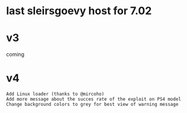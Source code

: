 # last sleirsgoevy host for 7.02

# v3
coming

# v4
    Add Linux loader (thanks to @mircoho)
    Add more message about the succes rate of the exploit on PS4 model
    Change background colors to grey for best view of warning message
